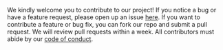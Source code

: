 We kindly welcome you to contribute to our project! If you notice a bug or have a feature request, please open up an issue [here](https://github.com/UBC-MDS/DSCI_532_group-106_R_supermarket/issues). If you want to contribute a feature or bug fix, you can fork our repo and submit a pull request. We will review pull requests within a week. All contributors must abide by our [code of conduct](https://github.com/UBC-MDS/DSCI_532_group-106_R_supermarket/blob/master/CODE_OF_CONDUCT.md).
